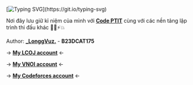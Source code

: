 [![Typing SVG](https://readme-typing-svg.demolab.com?font=Fira+Code&pause=500&color=E1F700FF&width=1000&repeat=true&lines=Chào+mừng+các+bạn+đến+với+Bảo+Tàng+Code+Lỗi+!!!)](https://git.io/typing-svg)

Nơi đây lưu giữ kỉ niệm của mình với [**Code PTIT**](code.ptit.edu.vn) cùng với các nền tảng lập trình thi đấu khác 🧑‍💻⚡️💥

Author: [**_LonggVuz.**](https://facebook.com/longgvuz/) - **B23DCAT175**

-> [**My LCOJ account**](https://luyencode.net/user/vudinhlong) <-

-> [**My VNOI account**](https://oj.vnoi.info/user/vudinhlong) <-

-> [**My Codeforces account**](https://codeforces.com/profile/vudinhlongg) <-
